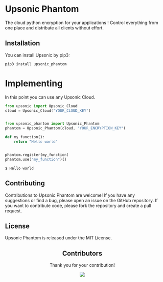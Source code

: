 # Upsonic Phantom

The cloud python encryption for your applications ! Control everything from one place and distribute all clients without effort.



## Installation
You can install Upsonic by pip3:

```console
pip3 install upsonic_phantom
```


# Implementing
In this point you can use any Upsonic Cloud.

```python
from upsonic import Upsonic_Cloud
cloud = Upsonic_Cloud("YOUR_CLOUD_KEY")


from upsonic_phantom import Upsonic_Phantom
phantom = Upsonic_Phantom(cloud, "YOUR_ENCRYPTION_KEY")

def my_function():
    return "Hello world"


phantom.register(my_function)
phantom.use("my_function")()

```

```
$ Hello world
```


## Contributing
Contributions to Upsonic Phantom are welcome! If you have any suggestions or find a bug, please open an issue on the GitHub repository. If you want to contribute code, please fork the repository and create a pull request.

## License
Upsonic Phantom is released under the MIT License.

<h2 align="center">
    Contributors
</h2>
<p align="center">
    Thank you for your contribution!
</p>
<p align="center">
    <a href="https://github.com/Upsonic/Upsonic-Phantom/graphs/contributors">
      <img src="https://contrib.rocks/image?repo=Upsonic/Upsonic-Phantom" />
    </a>
</p>
